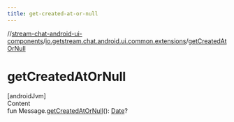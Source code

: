 ```yaml
---
title: get-created-at-or-null
---
```

//[stream-chat-android-ui-components](../../index.md)/[io.getstream.chat.android.ui.common.extensions](index.md)/[getCreatedAtOrNull](getCreatedAtOrNull.md)



# getCreatedAtOrNull  
[androidJvm]  
Content  
fun Message.[getCreatedAtOrNull](getCreatedAtOrNull.md)(): [Date](https://developer.android.com/reference/kotlin/java/util/Date.html)?  



